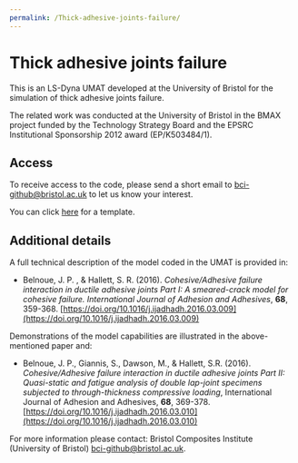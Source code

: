 ```yaml
---
permalink: /Thick-adhesive-joints-failure/
---
```


# Thick adhesive joints failure

This is an LS-Dyna UMAT developed at the University of Bristol for the simulation of thick adhesive joints failure.

The related work was conducted at the University of Bristol in the BMAX project funded by the Technology Strategy Board and the EPSRC Institutional Sponsorship 2012 award (EP/K503484/1).

## Access

To receive access to the code, please send a short email to bci-github@bristol.ac.uk to let us know your interest.

You can click [here](mailto:accis-github@bristol.ac.uk?subject=Access%20to%20Thick-adhesive-joints-failure%20repository&body=Dear%20ACCIS%2C%20%0D%0A%0D%0AI%20would%20like%20to%20request%20access%20to%20your%20GitHub%20repository%20for%20Thick-adhesive-joints-failure.%20%0D%0A%0D%0ABest%20wishes%2C%20%0D%0A%3Cname%3E%0D%0A%3Coptional%20affiliation%3E) for a template.

## Additional details

A full technical description of the model coded in the UMAT is provided in:

- Belnoue, J. P. , & Hallett, S. R. (2016). *Cohesive/Adhesive failure interaction in ductile adhesive joints Part I: A smeared-crack model for cohesive failure. International Journal of Adhesion and Adhesives*, **68**, 359-368. [https://doi.org/10.1016/j.ijadhadh.2016.03.009](https://doi.org/10.1016/j.ijadhadh.2016.03.009)

Demonstrations of the model capabilities are illustrated in the above-mentioned paper and:

- Belnoue, J. P., Giannis, S., Dawson, M., & Hallett, S.R. (2016). *Cohesive/Adhesive failure interaction in ductile adhesive joints Part II: Quasi-static and fatigue analysis of double lap-joint specimens subjected to through-thickness compressive loading*, International Journal of Adhesion and Adhesives, **68**, 369-378. [https://doi.org/10.1016/j.ijadhadh.2016.03.010](https://doi.org/10.1016/j.ijadhadh.2016.03.010)

For more information please contact: Bristol Composites Institute (University of Bristol) [bci-github@bristol.ac.uk](bci-github@bristol.ac.uk).

